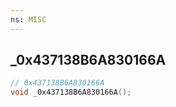 ```yaml
---
ns: MISC
---
```

## _0x437138B6A830166A

```c
// 0x437138B6A830166A
void _0x437138B6A830166A();
```


